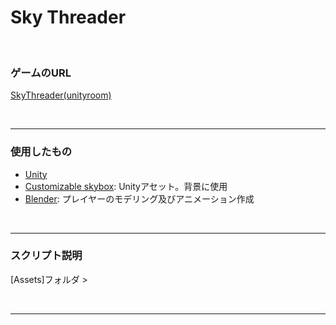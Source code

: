 # Sky Threader

<br>

### ゲームのURL
[SkyThreader(unityroom)](https://unityroom.com/games/skythreader)  

<br>

---
### 使用したもの
- [Unity](https://unity.com/ja)
- [Customizable skybox](https://assetstore.unity.com/packages/2d/textures-materials/sky/customizable-skybox-174576): Unityアセット。背景に使用
- [Blender](https://www.blender.jp/): プレイヤーのモデリング及びアニメーション作成

<br>

---
### スクリプト説明
[Assets]フォルダ >

<br>

---

